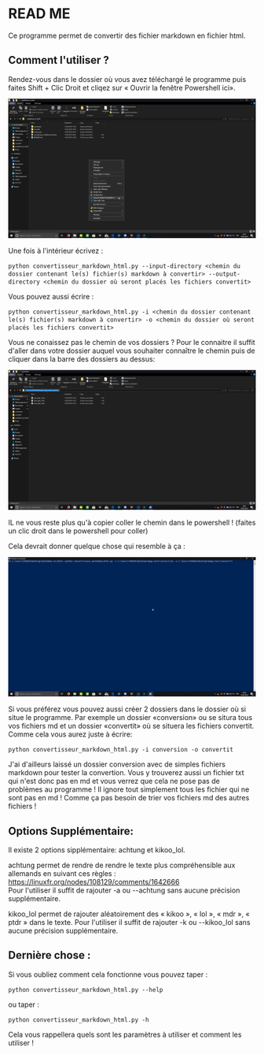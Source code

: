 # READ ME

Ce programme permet de convertir des fichier markdown en fichier html.  

## Comment l'utiliser ?

Rendez-vous dans le dossier où vous avez téléchargé le programme puis faites Shift + Clic Droit et cliqez sur « Ouvrir la fenêtre Powershell ici».

![alt text](https://github.com/MathieuCaselles/markdown_to_html/blob/master/screen_tuto/1.png)  

Une fois à l'intérieur écrivez :

    python convertisseur_markdown_html.py --input-directory <chemin du dossier contenant le(s) fichier(s) markdown à convertir> --output-directory <chemin du dossier où seront placés les fichiers convertit>


Vous pouvez aussi écrire :

    python convertisseur_markdown_html.py -i <chemin du dossier contenant le(s) fichier(s) markdown à convertir> -o <chemin du dossier où seront placés les fichiers convertit>

Vous ne conaissez pas le chemin de vos dossiers ? Pour le connaitre il suffit d'aller dans votre dossier auquel vous souhaiter connaître le chemin puis de cliquer dans la barre des dossiers au dessus:

![alt text](https://github.com/MathieuCaselles/markdown_to_html/blob/master/screen_tuto/2.png)  

IL ne vous reste plus qu'à copier coller le chemin dans le powershell ! (faites un clic droit dans le powershell pour coller)  
  
Cela devrait donner quelque chose qui resemble à ça :

![alt text](https://github.com/MathieuCaselles/markdown_to_html/blob/master/screen_tuto/3.png)

Si vous préférez vous pouvez aussi créer 2 dossiers dans le dossier où si situe le programme. Par exemple un dossier «conversion» ou se situra tous vos fichiers md et un dossier «convertit» où se situera les fichiers convertit. Comme cela vous aurez juste à écrire:

    python convertisseur_markdown_html.py -i conversion -o convertit

J'ai d'ailleurs laissé un dossier conversion avec de simples fichiers markdown pour tester la convertion. Vous y trouverez aussi un fichier txt qui n'est donc pas en md et vous verrez que cela ne pose pas de problèmes au programme ! Il ignore tout simplement tous les fichier qui ne sont pas en md ! Comme ça pas besoin de trier vos fichiers md des autres fichiers !

## Options Supplémentaire:

Il existe 2 options sipplémentaire: achtung et kikoo_lol.  

achtung permet de rendre de rendre le texte plus compréhensible aux allemands en suivant ces règles : <https://linuxfr.org/nodes/108129/comments/1642666>  
Pour l'utiliser il suffit de rajouter -a ou --achtung sans aucune précision supplémentaire.  
  
kikoo_lol permet de rajouter aléatoirement des « kikoo », « lol », « mdr », « ptdr » dans le texte.
Pour l'utiliser il suffit de rajouter -k ou --kikoo_lol sans aucune précision supplémentaire.

## Dernière chose :

Si vous oubliez comment cela fonctionne vous pouvez taper : 

    python convertisseur_markdown_html.py --help

ou taper :

    python convertisseur_markdown_html.py -h

Cela vous rappellera quels sont les paramètres à utiliser et comment les utiliser !
